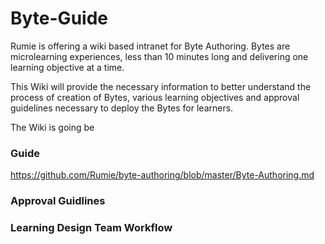 # Byte-Guide
Rumie is offering a wiki based intranet for Byte Authoring. Bytes are microlearning experiences, less than 10 minutes long and delivering one learning objective at a time. 

This Wiki will provide the necessary information to better understand the process of creation of Bytes, various learning objectives and approval guidelines necessary to deploy the Bytes for learners.  

The Wiki is going be 

### Guide 
https://github.com/Rumie/byte-authoring/blob/master/Byte-Authoring.md

### Approval Guidlines 


### Learning Design Team Workflow
